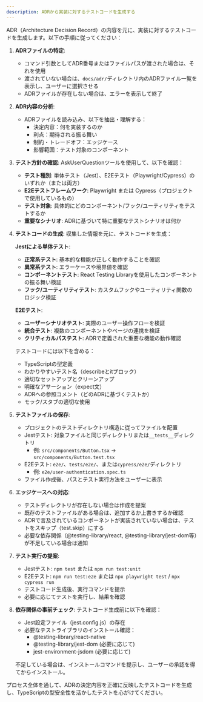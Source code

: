 ```yaml
---
description: ADRから実装に対するテストコードを生成する
---
```


ADR（Architecture Decision Record）の内容を元に、実装に対するテストコードを生成します。以下の手順に従ってください：

1. **ADRファイルの特定**:
   - コマンド引数としてADR番号またはファイルパスが渡された場合は、それを使用
   - 渡されていない場合は、`docs/adr/`ディレクトリ内のADRファイル一覧を表示し、ユーザーに選択させる
   - ADRファイルが存在しない場合は、エラーを表示して終了

2. **ADR内容の分析**:
   - ADRファイルを読み込み、以下を抽出・理解する：
     - 決定内容：何を実装するのか
     - 利点：期待される振る舞い
     - 制約・トレードオフ：エッジケース
     - 影響範囲：テスト対象のコンポーネント

3. **テスト方針の確認**:
   AskUserQuestionツールを使用して、以下を確認：

   - **テスト種別**: 単体テスト（Jest）、E2Eテスト（Playwright/Cypress）のいずれか（または両方）
   - **E2Eテストフレームワーク**: Playwright または Cypress（プロジェクトで使用しているもの）
   - **テスト対象**: 具体的にどのコンポーネント/フック/ユーティリティをテストするか
   - **重要なシナリオ**: ADRに基づいて特に重要なテストシナリオは何か

4. **テストコードの生成**:
   収集した情報を元に、テストコードを生成：

   **Jestによる単体テスト**:
   - **正常系テスト**: 基本的な機能が正しく動作することを確認
   - **異常系テスト**: エラーケースや境界値を確認
   - **コンポーネントテスト**: React Testing Libraryを使用したコンポーネントの振る舞い検証
   - **フック/ユーティリティテスト**: カスタムフックやユーティリティ関数のロジック検証

   **E2Eテスト**:
   - **ユーザーシナリオテスト**: 実際のユーザー操作フローを検証
   - **統合テスト**: 複数のコンポーネントやページの連携を検証
   - **クリティカルパステスト**: ADRで定義された重要な機能の動作確認

   テストコードには以下を含める：
   - TypeScriptの型定義
   - わかりやすいテスト名（describeとitブロック）
   - 適切なセットアップとクリーンアップ
   - 明確なアサーション（expect文）
   - ADRへの参照コメント（どのADRに基づくテストか）
   - モック/スタブの適切な使用

5. **テストファイルの保存**:
   - プロジェクトのテストディレクトリ構造に従ってファイルを配置
   - Jestテスト: 対象ファイルと同じディレクトリまたは`__tests__`ディレクトリ
     - 例: `src/components/Button.tsx` → `src/components/Button.test.tsx`
   - E2Eテスト: `e2e/`、`tests/e2e/`、または`cypress/e2e/`ディレクトリ
     - 例: `e2e/user-authentication.spec.ts`
   - ファイル作成後、パスとテスト実行方法をユーザーに表示

6. **エッジケースへの対応**:
   - テストディレクトリが存在しない場合は作成を提案
   - 既存のテストファイルがある場合は、追加するか上書きするか確認
   - ADRで言及されているコンポーネントが実装されていない場合は、テストをスキップ（test.skip）にする
   - 必要な依存関係（@testing-library/react, @testing-library/jest-dom等）が不足している場合は通知

7. **テスト実行の提案**:
   - Jestテスト: `npm test` または `npm run test:unit`
   - E2Eテスト: `npm run test:e2e` または `npx playwright test` / `npx cypress run`
   - テストコード生成後、実行コマンドを提示
   - 必要に応じてテストを実行し、結果を確認

8. **依存関係の事前チェック**:
   テストコード生成前に以下を確認：

   - Jest設定ファイル（jest.config.js）の存在
   - 必要なテストライブラリのインストール確認：
     - @testing-library/react-native
     - @testing-library/jest-dom (必要に応じて)
     - jest-environment-jsdom (必要に応じて)

   不足している場合は、インストールコマンドを提示し、ユーザーの承認を得てからインストール。

プロセス全体を通して、ADRの決定内容を正確に反映したテストコードを生成し、TypeScriptの型安全性を活かしたテストを心がけてください。
